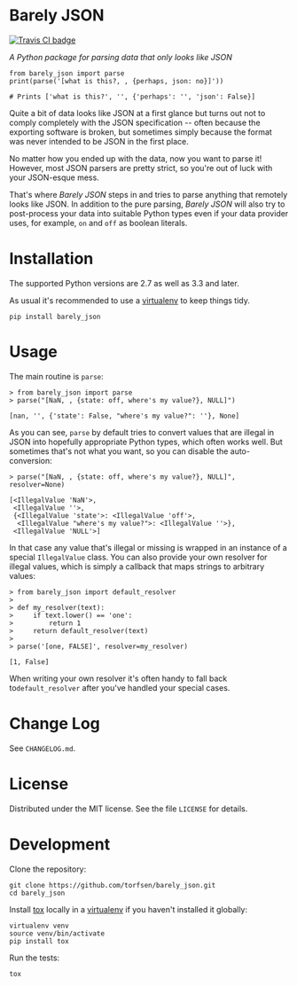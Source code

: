 # Barely JSON

[![Travis CI badge](https://travis-ci.org/torfsen/barely_json.svg?branch=master)](https://travis-ci.org/torfsen/barely_json)

*A Python package for parsing data that only looks like JSON*

    from barely_json import parse
    print(parse('[what is this?, , {perhaps, json: no}]'))

    # Prints ['what is this?', '', {'perhaps': '', 'json': False}]

Quite a bit of data looks like JSON at a first glance but turns out not to comply completely with the JSON specification -- often because the exporting software is broken, but sometimes simply because the format was never intended to be JSON in the first place.

No matter how you ended up with the data, now you want to parse it! However, most JSON parsers are pretty strict, so you're out of luck with your JSON-esque mess.

That's where *Barely JSON* steps in and tries to parse anything that remotely looks like JSON. In addition to the pure parsing, *Barely JSON* will also try to post-process your data into suitable Python types even if your data provider uses, for example, `on` and `off` as boolean literals.


# Installation

The supported Python versions are 2.7 as well as 3.3 and later.

As usual it's recommended to use a [virtualenv] to keep things tidy.

    pip install barely_json


# Usage

The main routine is `parse`:

    > from barely_json import parse
    > parse("[NaN, , {state: off, where's my value?}, NULL]")

    [nan, '', {'state': False, "where's my value?": ''}, None]

As you can see, `parse` by default tries to convert values that are illegal in JSON into hopefully appropriate Python types, which often works well. But sometimes that's not what you want, so you can disable the auto-conversion:

    > parse("[NaN, , {state: off, where's my value?}, NULL]", resolver=None)

    [<IllegalValue 'NaN'>,
     <IllegalValue ''>,
     {<IllegalValue 'state'>: <IllegalValue 'off'>,
      <IllegalValue "where's my value?">: <IllegalValue ''>},
     <IllegalValue 'NULL'>]

In that case any value that's illegal or missing is wrapped in an instance of a special `IllegalValue` class. You can also provide your own resolver for illegal values, which is simply a callback that maps strings to arbitrary values:

    > from barely_json import default_resolver
    >
    > def my_resolver(text):
    >     if text.lower() == 'one':
    >         return 1
    >     return default_resolver(text)
    >
    > parse('[one, FALSE]', resolver=my_resolver)

    [1, False]

When writing your own resolver it's often handy to fall back to`default_resolver` after you've handled your special cases.


# Change Log

See `CHANGELOG.md`.


# License

Distributed under the MIT license. See the file `LICENSE` for details.


# Development

Clone the repository:

    git clone https://github.com/torfsen/barely_json.git
    cd barely_json

Install [tox] locally in a [virtualenv] if you haven't installed it globally:

    virtualenv venv
    source venv/bin/activate
    pip install tox

Run the tests:

    tox


[virtualenv]: https://virtualenv.pypa.io
[tox]: https://tox.readthedocs.io

